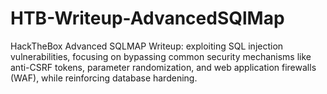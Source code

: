 # HTB-Writeup-AdvancedSQlMap
HackTheBox Advanced SQLMAP Writeup: exploiting SQL injection vulnerabilities, focusing on bypassing common security mechanisms like anti-CSRF tokens, parameter randomization, and web application firewalls (WAF), while reinforcing database hardening.
